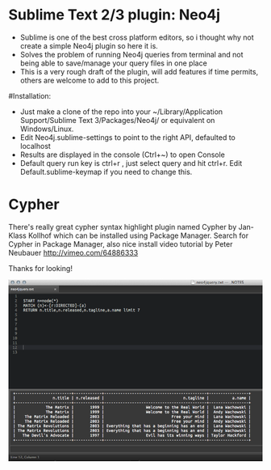 # Sublime Text 2/3 plugin: Neo4j

* Sublime is one of the best cross platform editors, so i thought why not create a simple Neo4j plugin so here it is.
* Solves the problem of running Neo4j queries from terminal and not being able to save/manage your query files in one place
* This is a very rough draft of the plugin, will add features if time permits, others are welcome to add to this project.


#Installation:
* Just make a clone of the repo into your ~/Library/Application Support/Sublime Text 3/Packages/Neo4j/ or equivalent on Windows/Linux.
* Edit Neo4j.sublime-settings to point to the right API, defaulted to localhost
* Results are displayed in the console (Ctrl+~) to open Console
* Default query run key is ctrl+r , just select query and hit ctrl+r. Edit Default.sublime-keymap if you need to change this.

# Cypher
There's really great cypher syntax highlight plugin named Cypher by Jan-Klass Kollhof which can be installed using Package Manager.
Search for Cypher in Package Manager, also nice install video tutorial by Peter Neubauer http://vimeo.com/64886333

Thanks for looking!

![Alt text](/sublime-text-neo4j.png "Sublime Neo4j Plugin")

